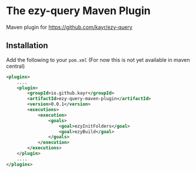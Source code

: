 # The ezy-query Maven Plugin

Maven plugin for https://github.com/kayr/ezy-query

## Installation

Add the following to your `pom.xml` (For now this is not yet available in maven central)

```xml
<plugins>
    ....
    <plugin>
        <groupId>io.github.kayr</groupId>
        <artifactId>ezy-query-maven-plugin</artifactId>
        <version>0.0.1</version>
        <executions>
            <execution>
                <goals>
                    <goal>ezyInitFolders</goal>
                    <goal>ezyBuild</goal>
                </goals>
            </execution>
        </executions>
    </plugin>
    ....
</plugins>

```

